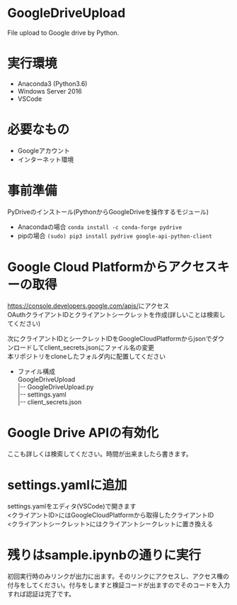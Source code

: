 # GoogleDriveUpload
File upload to Google drive by Python.

# 実行環境
- Anaconda3 (Python3.6)
- Windows Server 2016
- VSCode

# 必要なもの
- Googleアカウント
- インターネット環境

# 事前準備
PyDriveのインストール(PythonからGoogleDriveを操作するモジュール)  
- Anacondaの場合
`conda install -c conda-forge pydrive`
- pipの場合
`(sudo) pip3 install pydrive google-api-python-client`

# Google Cloud Platformからアクセスキーの取得
<https://console.developers.google.com/apis/>にアクセス  
OAuthクライアントIDとクライアントシークレットを作成(詳しいことは検索してください)  
  
次にクライアントIDとシークレットIDをGoogleCloudPlatformからjsonでダウンロードしてclient_secrets.jsonにファイル名の変更  
本リポジトリをcloneしたフォルダ内に配置してください 
  
- ファイル構成  
GoogleDriveUpload  
|-- GoogleDriveUpload.py  
|-- settings.yaml  
|-- client_secrets.json  

# Google Drive APIの有効化
ここも詳しくは検索してください。時間が出来ましたら書きます。

# settings.yamlに追加
settings.yamlをエディタ(VSCode)で開きます  
<クライアントID>にはGoogleCloudPlatformから取得したクライアントID  
<クライアントシークレット>にはクライアントシークレットに置き換える

# 残りはsample.ipynbの通りに実行
初回実行時のみリンクが出力に出ます。そのリンクにアクセスし、アクセス権の付与をしてください。付与をしますと検証コードが出ますのでそのコードを入力すれば認証は完了です。
